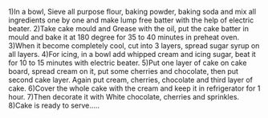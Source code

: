 1)In a bowl, Sieve all purpose flour, baking powder, baking soda and mix all ingredients one by one and make lump free batter with the help of electric beater.
2)Take cake mould and Grease with the oil, put the cake batter in mould and bake it at 180 degree for 35 to 40 minutes in preheat oven.
3)When it become completely cool, cut into 3 layers, spread sugar syrup on all layers.
4)For icing, in a bowl add whipped cream and icing sugar, beat it for 10 to 15 minutes with electric beater.
5)Put one layer of cake on cake board, spread cream on it, put some cherries and chocolate, then put second cake layer. Again put cream, cherries, chocolate and third layer of cake.
6)Cover the whole cake with the cream and keep it in refrigerator for 1 hour.
7)Then decorate it with White chocolate, cherries and sprinkles.
8)Cake is ready to serve.....